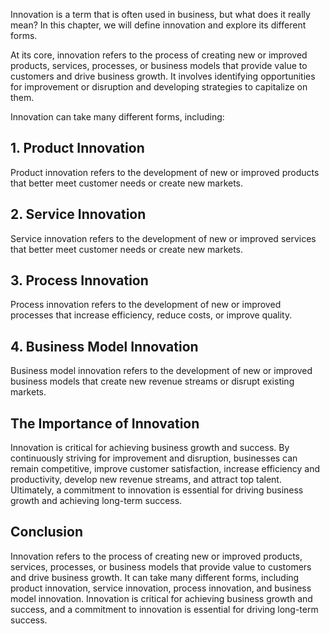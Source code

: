 
Innovation is a term that is often used in business, but what does it really mean? In this chapter, we will define innovation and explore its different forms.

At its core, innovation refers to the process of creating new or improved products, services, processes, or business models that provide value to customers and drive business growth. It involves identifying opportunities for improvement or disruption and developing strategies to capitalize on them.

Innovation can take many different forms, including:

## 1. Product Innovation

Product innovation refers to the development of new or improved products that better meet customer needs or create new markets.

## 2. Service Innovation

Service innovation refers to the development of new or improved services that better meet customer needs or create new markets.

## 3. Process Innovation

Process innovation refers to the development of new or improved processes that increase efficiency, reduce costs, or improve quality.

## 4. Business Model Innovation

Business model innovation refers to the development of new or improved business models that create new revenue streams or disrupt existing markets.

The Importance of Innovation
----------------------------

Innovation is critical for achieving business growth and success. By continuously striving for improvement and disruption, businesses can remain competitive, improve customer satisfaction, increase efficiency and productivity, develop new revenue streams, and attract top talent. Ultimately, a commitment to innovation is essential for driving business growth and achieving long-term success.

Conclusion
----------

Innovation refers to the process of creating new or improved products, services, processes, or business models that provide value to customers and drive business growth. It can take many different forms, including product innovation, service innovation, process innovation, and business model innovation. Innovation is critical for achieving business growth and success, and a commitment to innovation is essential for driving long-term success.


